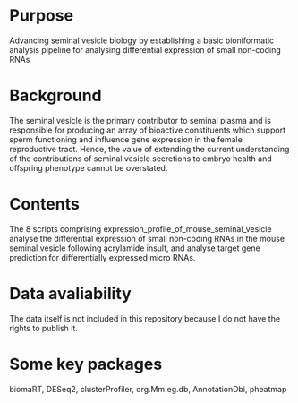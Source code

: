 # Purpose
Advancing seminal vesicle biology by establishing a basic bioniformatic analysis pipeline for
analysing differential expression of small non-coding RNAs 

# Background
The seminal vesicle is the primary contributor to seminal plasma and is responsible for producing an array 
of bioactive constituents which support sperm functioning and influence gene expression in the female reproductive tract. 
Hence, the value of extending the current understanding of the contributions of seminal vesicle secretions to embryo 
health and offspring phenotype cannot be overstated. 

# Contents
The 8 scripts comprising expression_profile_of_mouse_seminal_vesicle analyse the differential expression of
small non-coding RNAs in the mouse seminal vesicle following acrylamide insult, and analyse target gene 
prediction for differentially expressed micro RNAs. 

# Data avaliability
The data itself is not included in this repository because I do not have the rights to publish it. 

# Some key packages
biomaRT, DESeq2, clusterProfiler, org.Mm.eg.db, AnnotationDbi, pheatmap

